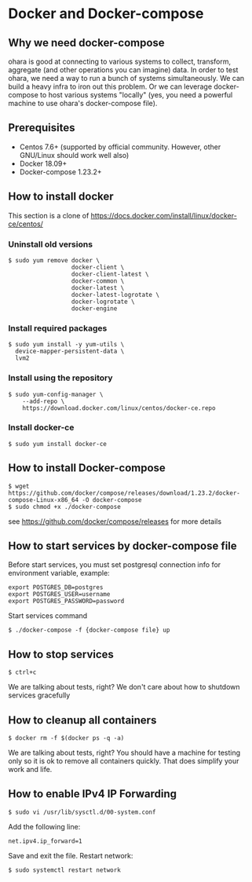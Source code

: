 # Docker and Docker-compose

## Why we need docker-compose

ohara is good at connecting to various systems to collect, transform, aggregate (and other operations you can imagine)
data. In order to test ohara, we need a way to run a bunch of systems simultaneously. We can build a heavy infra
to iron out this problem. Or we can leverage docker-compose to host various systems "locally" (yes, you need a powerful
machine to use ohara's docker-compose file).  

## Prerequisites

* Centos 7.6+ (supported by official community. However, other GNU/Linux should work well also)
* Docker 18.09+
* Docker-compose 1.23.2+

## How to install docker

This section is a clone of https://docs.docker.com/install/linux/docker-ce/centos/

### Uninstall old versions
```
$ sudo yum remove docker \
                  docker-client \
                  docker-client-latest \
                  docker-common \
                  docker-latest \
                  docker-latest-logrotate \
                  docker-logrotate \
                  docker-engine
```
### Install required packages
```
$ sudo yum install -y yum-utils \
  device-mapper-persistent-data \
  lvm2
```
### Install using the repository
```
$ sudo yum-config-manager \
    --add-repo \
    https://download.docker.com/linux/centos/docker-ce.repo
```
### Install docker-ce
```
$ sudo yum install docker-ce
```

## How to install Docker-compose
```
$ wget https://github.com/docker/compose/releases/download/1.23.2/docker-compose-Linux-x86_64 -O docker-compose
$ sudo chmod +x ./docker-compose
```
see https://github.com/docker/compose/releases for more details

## How to start services by docker-compose file
Before start services, you must set postgresql connection info for environment variable, example:
```
export POSTGRES_DB=postgres
export POSTGRES_USER=username
export POSTGRES_PASSWORD=password
```

Start services command
```
$ ./docker-compose -f {docker-compose file} up
```

## How to stop services
```
$ ctrl+c
```
We are talking about tests, right? We don't care about how to shutdown services gracefully

## How to cleanup all containers
```
$ docker rm -f $(docker ps -q -a)
```
We are talking about tests, right? You should have a machine for testing only so it is ok to remove all containers quickly.
That does simplify your work and life.

## How to enable IPv4 IP Forwarding

```
$ sudo vi /usr/lib/sysctl.d/00-system.conf
```

Add the following line:

```
net.ipv4.ip_forward=1
```

Save and exit the file. Restart network:

```
$ sudo systemctl restart network
```
